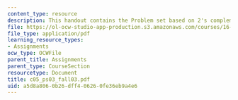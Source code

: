 ```yaml
---
content_type: resource
description: This handout contains the Problem set based on 2's complement notation.
file: https://ol-ocw-studio-app-production.s3.amazonaws.com/courses/16-01-unified-engineering-i-ii-iii-iv-fall-2005-spring-2006/a5d8a8060b26dff406260fe36eb9a4e6_c05_ps03_fall03.pdf
file_type: application/pdf
learning_resource_types:
- Assignments
ocw_type: OCWFile
parent_title: Assignments
parent_type: CourseSection
resourcetype: Document
title: c05_ps03_fall03.pdf
uid: a5d8a806-0b26-dff4-0626-0fe36eb9a4e6
---
```


